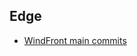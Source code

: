 <!-- https://developers.home-assistant.io/docs/add-ons/presentation#keeping-a-changelog -->

## Edge

- [WindFront main commits](https://github.com/Nerivec/zigbee2mqtt-windfront/commits/main/)
